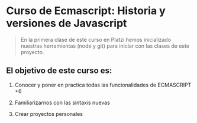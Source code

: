 # Curso de Ecmascript: Historia y versiones de Javascript
 > En la primera clase de este curso en Platzi hemos inicializado nuestras herramientas (node y git) para iniciar con las clases de este proyecto.

## El objetivo de este curso es: 

1. Conocer y poner en practica todas las funcionalidades de ECMASCRIPT +6

2. Familiarizarnos con las sintaxis nuevas

3. Crear proyectos personales
